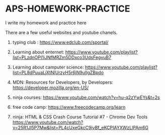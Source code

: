 # APS-HOMEWORK-PRACTICE
I write my homework and practice here

There are a few useful websites and youtube chanels.

1. typing club :
https://www.edclub.com/sportal/

2. Learning about enternet:
https://www.youtube.com/playlist?list=PLzdnOPI1iJNfMRZm5DDxco3UdsFegvuB7

3. Learning about camputer science:
https://www.youtube.com/playlist?list=PL8dPuuaLjXtNlUrzyH5r6jN9ulIgZBpdo

4. MDN: Resources for Developers, by Developers:
https://developer.mozilla.org/en-US/

5. ninja courses:
https://www.youtube.com/watch?v=hu-q2zYwEYs&t=2s

6. free code camp:
https://www.freecodecamp.org/learn

7. ninja: HTML & CSS Crash Course Tutorial #7 - Chrome Dev Tools
https://www.youtube.com/watch?v=25R1Jl5P7Mw&list=PL4cUxeGkcC9ivBf_eKCPIAYXWzLlPAm6G


